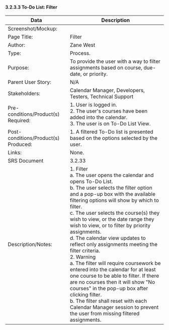 #### 3.2.3.3 To-Do List: Filter

| Data | Description |
| --- |--- |
| Screenshot/Mockup: | |
| Page Title: | Filter|
| Author: | Zane West |
| Type: | Process. |
| Purpose: | To provide the user with a way to filter assignments based on course, due-date, or priority. |
| Parent User Story:|N/A |
| Stakeholders: | Calendar Manager, Developers, Testers, Technical Support |
| Pre-conditions/Product(s) Required: | 1. User is logged in. <br> 2. The user's courses have been added into the calendar. <br> 3. The user is on To-Do List View.|
| Post-conditions/Product(s) Produced: | 1. A filtered To-Do list is presented based on the options selected by the user.|
| Links: | None.|
| SRS Document | 3.2.33 |
| Description/Notes:|1. Filter<br> a. The user opens the calendar and opens To-Do List. <br> b. The user selects the filter option and a pop-up box with the available filtering options will show by which to filter. <br> c. The user selects the course(s) they wish to view, or the date range they wish to view, or to filter by priority assignments. <br> d. The calendar view updates to reflect only assignments meeting the filter criteria. <br> 2. Warning <br> a. The filter will require coursework be entered into the calendar for at least one course to be able to filter. If there are no courses then it will show "No courses" in the pop-up box after clicking filter. <br> b. The filter shall reset with each Calendar Manager session to prevent the user from missing filtered assignments. |

